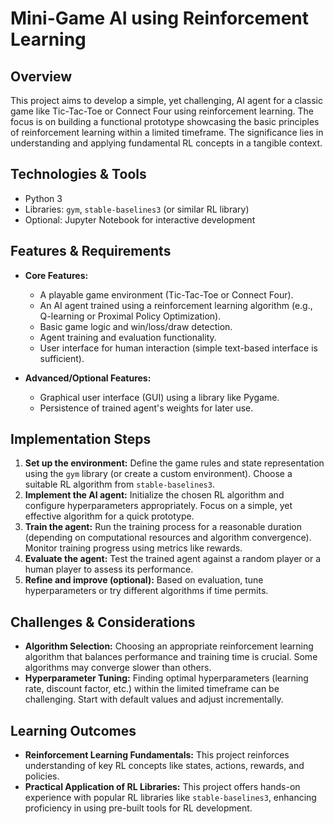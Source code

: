 # Mini-Game AI using Reinforcement Learning

## Overview

This project aims to develop a simple, yet challenging, AI agent for a classic game like Tic-Tac-Toe or Connect Four using reinforcement learning. The focus is on building a functional prototype showcasing the basic principles of reinforcement learning within a limited timeframe.  The significance lies in understanding and applying fundamental RL concepts in a tangible context.

## Technologies & Tools

- Python 3
- Libraries: `gym`, `stable-baselines3` (or similar RL library)
- Optional: Jupyter Notebook for interactive development


## Features & Requirements

- **Core Features:**
    -   A playable game environment (Tic-Tac-Toe or Connect Four).
    -   An AI agent trained using a reinforcement learning algorithm (e.g., Q-learning or Proximal Policy Optimization).
    -   Basic game logic and win/loss/draw detection.
    -   Agent training and evaluation functionality.
    -   User interface for human interaction (simple text-based interface is sufficient).

- **Advanced/Optional Features:**
    -   Graphical user interface (GUI) using a library like Pygame.
    -   Persistence of trained agent's weights for later use.


## Implementation Steps

1. **Set up the environment:**  Define the game rules and state representation using the `gym` library (or create a custom environment).  Choose a suitable RL algorithm from `stable-baselines3`.
2. **Implement the AI agent:**  Initialize the chosen RL algorithm and configure hyperparameters appropriately.  Focus on a simple, yet effective algorithm for a quick prototype.
3. **Train the agent:**  Run the training process for a reasonable duration (depending on computational resources and algorithm convergence).  Monitor training progress using metrics like rewards.
4. **Evaluate the agent:**  Test the trained agent against a random player or a human player to assess its performance.
5. **Refine and improve (optional):**  Based on evaluation, tune hyperparameters or try different algorithms if time permits.


## Challenges & Considerations

- **Algorithm Selection:** Choosing an appropriate reinforcement learning algorithm that balances performance and training time is crucial. Some algorithms may converge slower than others.
- **Hyperparameter Tuning:** Finding optimal hyperparameters (learning rate, discount factor, etc.) within the limited timeframe can be challenging.  Start with default values and adjust incrementally.


## Learning Outcomes

- **Reinforcement Learning Fundamentals:** This project reinforces understanding of key RL concepts like states, actions, rewards, and policies.
- **Practical Application of RL Libraries:**  This project offers hands-on experience with popular RL libraries like `stable-baselines3`, enhancing proficiency in using pre-built tools for RL development.

